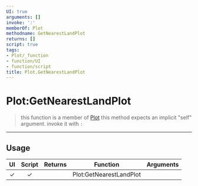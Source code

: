 ```yaml
---
UI: true
arguments: []
invoke: ':'
memberOf: Plot
methodname: GetNearestLandPlot
returns: []
script: true
tags:
- Plot/_function
- function/UI
- function/script
title: Plot.GetNearestLandPlot
---
```

# Plot:GetNearestLandPlot
> this function is a member of [Plot](civ-6/lua/Plot.md)
> this method expects an implicit "self" argument. invoke it with `:`
-----
## Usage
|  UI | Script | Returns | Function | Arguments |
|:---:|:------:|-------:|:--------:|:---------|
|✓|✓||Plot:GetNearestLandPlot||
